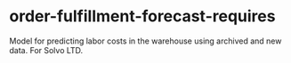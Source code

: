 # order-fulfillment-forecast-requires
Model for predicting labor costs in the warehouse using archived and new data. For Solvo LTD.
